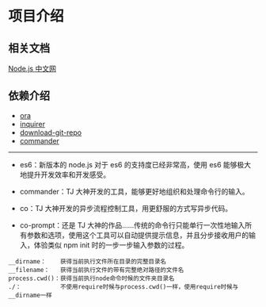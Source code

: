 # 项目介绍

## 相关文档

[Node.js 中文网](http://nodejs.cn/api/child_process.html#child_process_child_process_spawn_command_args_options)

## 依赖介绍

- [ora](https://www.npmjs.com/package/ora)
- [inquirer](https://www.npmjs.com/package/inquirer)
- [download-git-repo](https://www.npmjs.com/package/download-git-repo)
- [commander](https://www.npmjs.com/package/commander)

---

- es6：新版本的 node.js 对于 es6 的支持度已经非常高，使用 es6 能够极大地提升开发效率和开发感受。

- commander：TJ 大神开发的工具，能够更好地组织和处理命令行的输入。

- co：TJ 大神开发的异步流程控制工具，用更舒服的方式写异步代码。

- co-prompt：还是 TJ 大神的作品……传统的命令行只能单行一次性地输入所有参数和选项，使用这个工具可以自动提供提示信息，并且分步接收用户的输入，体验类似 npm init 时的一步一步输入参数的过程。

```
__dirname：    获得当前执行文件所在目录的完整目录名
__filename：   获得当前执行文件的带有完整绝对路径的文件名
process.cwd()：获得当前执行node命令时候的文件夹目录名
./：           不使用require时候与process.cwd()一样，使用require时候与__dirname一样
```